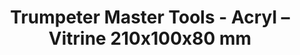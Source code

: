 ---
layout: product
title: "Trumpeter Master Tools - Acryl – Vitrine 210x100x80 mm"
price: "1500" 
desc: "Vitrina za makete"
img_path: "/assets/img/TRU09817.webp"
brand: "N/A"
available: true
special_offer: false
new: true
soon: false
cat: "070000"
subcat: "0N/A"
subsubcat: "0N/A"
sifra: "TRU09817"
popular: false
spec: false
---